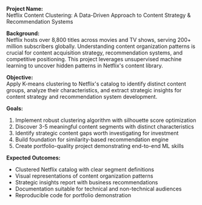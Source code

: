 **Project Name:**  
Netflix Content Clustering: A Data-Driven Approach to Content Strategy & Recommendation Systems

**Background:**  
Netflix hosts over 8,800 titles across movies and TV shows, serving 200+ million subscribers globally. Understanding content organization patterns is crucial for content acquisition strategy, recommendation systems, and competitive positioning. This project leverages unsupervised machine learning to uncover hidden patterns in Netflix's content library.

**Objective:**  
Apply K-means clustering to Netflix's catalog to identify distinct content groups, analyze their characteristics, and extract strategic insights for content strategy and recommendation system development.

**Goals:**
1. Implement robust clustering algorithm with silhouette score optimization
2. Discover 3-5 meaningful content segments with distinct characteristics
3. Identify strategic content gaps worth investigating for investment
4. Build foundation for similarity-based recommendation engine
5. Create portfolio-quality project demonstrating end-to-end ML skills

**Expected Outcomes:**
- Clustered Netflix catalog with clear segment definitions
- Visual representations of content organization patterns
- Strategic insights report with business recommendations
- Documentation suitable for technical and non-technical audiences
- Reproducible code for portfolio demonstration


